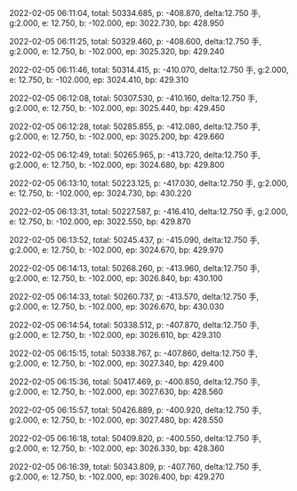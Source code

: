 2022-02-05 06:11:04, total: 50334.685, p: -408.870, delta:12.750 手, g:2.000, e: 12.750, b: -102.000, ep: 3022.730, bp: 428.950

2022-02-05 06:11:25, total: 50329.460, p: -408.600, delta:12.750 手, g:2.000, e: 12.750, b: -102.000, ep: 3025.320, bp: 429.240

2022-02-05 06:11:46, total: 50314.415, p: -410.070, delta:12.750 手, g:2.000, e: 12.750, b: -102.000, ep: 3024.410, bp: 429.310

2022-02-05 06:12:08, total: 50307.530, p: -410.160, delta:12.750 手, g:2.000, e: 12.750, b: -102.000, ep: 3025.440, bp: 429.450

2022-02-05 06:12:28, total: 50285.855, p: -412.080, delta:12.750 手, g:2.000, e: 12.750, b: -102.000, ep: 3025.200, bp: 429.660

2022-02-05 06:12:49, total: 50265.965, p: -413.720, delta:12.750 手, g:2.000, e: 12.750, b: -102.000, ep: 3024.680, bp: 429.800

2022-02-05 06:13:10, total: 50223.125, p: -417.030, delta:12.750 手, g:2.000, e: 12.750, b: -102.000, ep: 3024.730, bp: 430.220

2022-02-05 06:13:31, total: 50227.587, p: -416.410, delta:12.750 手, g:2.000, e: 12.750, b: -102.000, ep: 3022.550, bp: 429.870

2022-02-05 06:13:52, total: 50245.437, p: -415.090, delta:12.750 手, g:2.000, e: 12.750, b: -102.000, ep: 3024.670, bp: 429.970

2022-02-05 06:14:13, total: 50268.260, p: -413.960, delta:12.750 手, g:2.000, e: 12.750, b: -102.000, ep: 3026.840, bp: 430.100

2022-02-05 06:14:33, total: 50260.737, p: -413.570, delta:12.750 手, g:2.000, e: 12.750, b: -102.000, ep: 3026.670, bp: 430.030

2022-02-05 06:14:54, total: 50338.512, p: -407.870, delta:12.750 手, g:2.000, e: 12.750, b: -102.000, ep: 3026.610, bp: 429.310

2022-02-05 06:15:15, total: 50338.767, p: -407.860, delta:12.750 手, g:2.000, e: 12.750, b: -102.000, ep: 3027.340, bp: 429.400

2022-02-05 06:15:36, total: 50417.469, p: -400.850, delta:12.750 手, g:2.000, e: 12.750, b: -102.000, ep: 3027.630, bp: 428.560

2022-02-05 06:15:57, total: 50426.889, p: -400.920, delta:12.750 手, g:2.000, e: 12.750, b: -102.000, ep: 3027.480, bp: 428.550

2022-02-05 06:16:18, total: 50409.820, p: -400.550, delta:12.750 手, g:2.000, e: 12.750, b: -102.000, ep: 3026.330, bp: 428.360

2022-02-05 06:16:39, total: 50343.809, p: -407.760, delta:12.750 手, g:2.000, e: 12.750, b: -102.000, ep: 3026.400, bp: 429.270